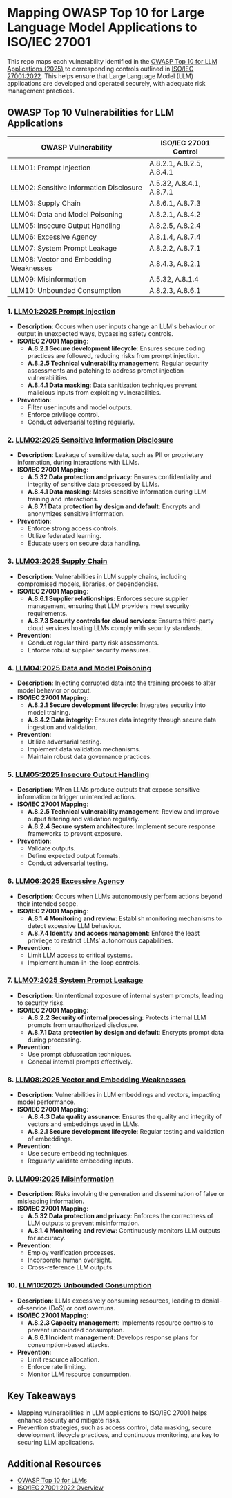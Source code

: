 # Mapping OWASP Top 10 for Large Language Model Applications to ISO/IEC 27001

This repo maps each vulnerability identified in the [OWASP Top 10 for LLM Applications (2025)](https://genai.owasp.org) to corresponding controls outlined in [ISO/IEC 27001:2022](https://www.iso.org/isoiec-27001-information-security.html). This helps ensure that Large Language Model (LLM) applications are developed and operated securely, with adequate risk management practices.

## OWASP Top 10 Vulnerabilities for LLM Applications

| OWASP Vulnerability                   | ISO/IEC 27001 Control                                      |
|---------------------------------------|------------------------------------------------------------|
| LLM01: Prompt Injection               | A.8.2.1, A.8.2.5, A.8.4.1                                  |
| LLM02: Sensitive Information Disclosure | A.5.32, A.8.4.1, A.8.7.1                                  |
| LLM03: Supply Chain                   | A.8.6.1, A.8.7.3                                          |
| LLM04: Data and Model Poisoning       | A.8.2.1, A.8.4.2                                          |
| LLM05: Insecure Output Handling       | A.8.2.5, A.8.2.4                                          |
| LLM06: Excessive Agency               | A.8.1.4, A.8.7.4                                          |
| LLM07: System Prompt Leakage          | A.8.2.2, A.8.7.1                                          |
| LLM08: Vector and Embedding Weaknesses | A.8.4.3, A.8.2.1                                          |
| LLM09: Misinformation                 | A.5.32, A.8.1.4                                           |
| LLM10: Unbounded Consumption          | A.8.2.3, A.8.6.1                                          |

### 1. [LLM01:2025 Prompt Injection](https://genai.owasp.org)
- **Description**: Occurs when user inputs change an LLM's behaviour or output in unexpected ways, bypassing safety controls.
- **ISO/IEC 27001 Mapping**:
  - **A.8.2.1 Secure development lifecycle**: Ensures secure coding practices are followed, reducing risks from prompt injection.
  - **A.8.2.5 Technical vulnerability management**: Regular security assessments and patching to address prompt injection vulnerabilities.
  - **A.8.4.1 Data masking**: Data sanitization techniques prevent malicious inputs from exploiting vulnerabilities.
- **Prevention**:
  - Filter user inputs and model outputs.
  - Enforce privilege control.
  - Conduct adversarial testing regularly.

### 2. [LLM02:2025 Sensitive Information Disclosure](https://genai.owasp.org)
- **Description**: Leakage of sensitive data, such as PII or proprietary information, during interactions with LLMs.
- **ISO/IEC 27001 Mapping**:
  - **A.5.32 Data protection and privacy**: Ensures confidentiality and integrity of sensitive data processed by LLMs.
  - **A.8.4.1 Data masking**: Masks sensitive information during LLM training and interactions.
  - **A.8.7.1 Data protection by design and default**: Encrypts and anonymizes sensitive information.
- **Prevention**:
  - Enforce strong access controls.
  - Utilize federated learning.
  - Educate users on secure data handling.

### 3. [LLM03:2025 Supply Chain](https://genai.owasp.org)
- **Description**: Vulnerabilities in LLM supply chains, including compromised models, libraries, or dependencies.
- **ISO/IEC 27001 Mapping**:
  - **A.8.6.1 Supplier relationships**: Enforces secure supplier management, ensuring that LLM providers meet security requirements.
  - **A.8.7.3 Security controls for cloud services**: Ensures third-party cloud services hosting LLMs comply with security standards.
- **Prevention**:
  - Conduct regular third-party risk assessments.
  - Enforce robust supplier security measures.

### 4. [LLM04:2025 Data and Model Poisoning](https://genai.owasp.org)
- **Description**: Injecting corrupted data into the training process to alter model behavior or output.
- **ISO/IEC 27001 Mapping**:
  - **A.8.2.1 Secure development lifecycle**: Integrates security into model training.
  - **A.8.4.2 Data integrity**: Ensures data integrity through secure data ingestion and validation.
- **Prevention**:
  - Utilize adversarial testing.
  - Implement data validation mechanisms.
  - Maintain robust data governance practices.

### 5. [LLM05:2025 Insecure Output Handling](https://genai.owasp.org)
- **Description**: When LLMs produce outputs that expose sensitive information or trigger unintended actions.
- **ISO/IEC 27001 Mapping**:
  - **A.8.2.5 Technical vulnerability management**: Review and improve output filtering and validation regularly.
  - **A.8.2.4 Secure system architecture**: Implement secure response frameworks to prevent exposure.
- **Prevention**:
  - Validate outputs.
  - Define expected output formats.
  - Conduct adversarial testing.

### 6. [LLM06:2025 Excessive Agency](https://genai.owasp.org)
- **Description**: Occurs when LLMs autonomously perform actions beyond their intended scope.
- **ISO/IEC 27001 Mapping**:
  - **A.8.1.4 Monitoring and review**: Establish monitoring mechanisms to detect excessive LLM behaviour.
  - **A.8.7.4 Identity and access management**: Enforce the least privilege to restrict LLMs’ autonomous capabilities.
- **Prevention**:
  - Limit LLM access to critical systems.
  - Implement human-in-the-loop controls.

### 7. [LLM07:2025 System Prompt Leakage](https://genai.owasp.org)
- **Description**: Unintentional exposure of internal system prompts, leading to security risks.
- **ISO/IEC 27001 Mapping**:
  - **A.8.2.2 Security of internal processing**: Protects internal LLM prompts from unauthorized disclosure.
  - **A.8.7.1 Data protection by design and default**: Encrypts prompt data during processing.
- **Prevention**:
  - Use prompt obfuscation techniques.
  - Conceal internal prompts effectively.

### 8. [LLM08:2025 Vector and Embedding Weaknesses](https://genai.owasp.org)
- **Description**: Vulnerabilities in LLM embeddings and vectors, impacting model performance.
- **ISO/IEC 27001 Mapping**:
  - **A.8.4.3 Data quality assurance**: Ensures the quality and integrity of vectors and embeddings used in LLMs.
  - **A.8.2.1 Secure development lifecycle**: Regular testing and validation of embeddings.
- **Prevention**:
  - Use secure embedding techniques.
  - Regularly validate embedding inputs.

### 9. [LLM09:2025 Misinformation](https://genai.owasp.org)
- **Description**: Risks involving the generation and dissemination of false or misleading information.
- **ISO/IEC 27001 Mapping**:
  - **A.5.32 Data protection and privacy**: Enforces the correctness of LLM outputs to prevent misinformation.
  - **A.8.1.4 Monitoring and review**: Continuously monitors LLM outputs for accuracy.
- **Prevention**:
  - Employ verification processes.
  - Incorporate human oversight.
  - Cross-reference LLM outputs.

### 10. [LLM10:2025 Unbounded Consumption](https://genai.owasp.org)
- **Description**: LLMs excessively consuming resources, leading to denial-of-service (DoS) or cost overruns.
- **ISO/IEC 27001 Mapping**:
  - **A.8.2.3 Capacity management**: Implements resource controls to prevent unbounded consumption.
  - **A.8.6.1 Incident management**: Develops response plans for consumption-based attacks.
- **Prevention**:
  - Limit resource allocation.
  - Enforce rate limiting.
  - Monitor LLM resource consumption.

## Key Takeaways
- Mapping vulnerabilities in LLM applications to ISO/IEC 27001 helps enhance security and mitigate risks.
- Prevention strategies, such as access control, data masking, secure development lifecycle practices, and continuous monitoring, are key to securing LLM applications.

## Additional Resources
- [OWASP Top 10 for LLMs](https://genai.owasp.org)
- [ISO/IEC 27001:2022 Overview](https://www.iso.org/isoiec-27001-information-security.html)


